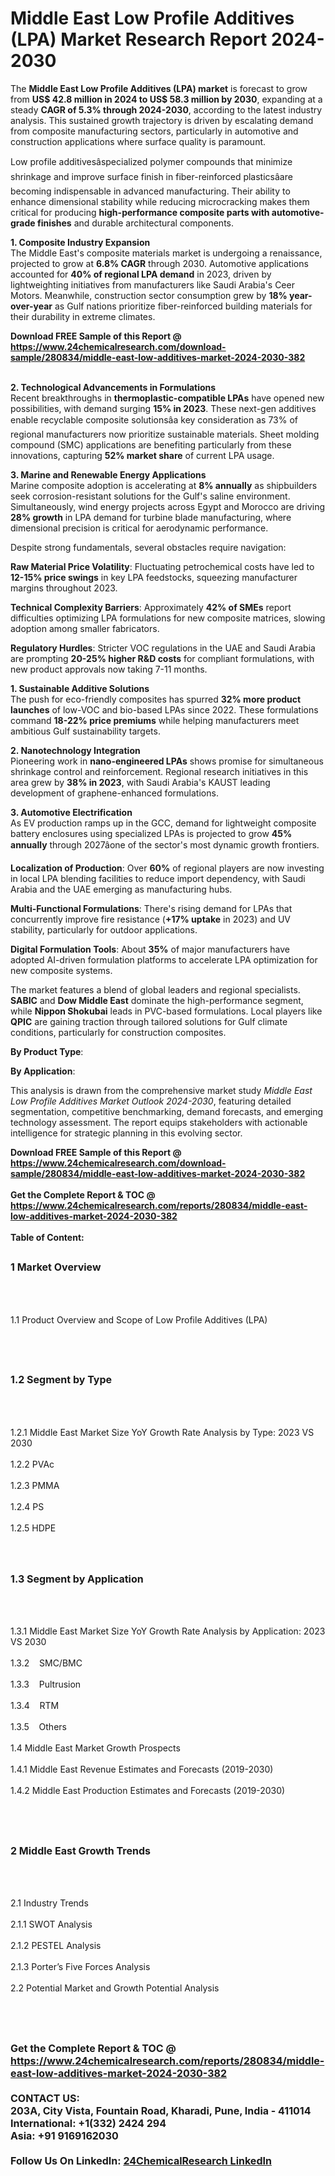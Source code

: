 <h1>Middle East Low Profile Additives (LPA) Market Research Report 2024-2030</h1><p>The <strong>Middle East Low Profile Additives (LPA) market</strong> is forecast to grow from <strong>US$ 42.8 million in 2024 to US$ 58.3 million by 2030</strong>, expanding at a steady <strong>CAGR of 5.3% through 2024-2030</strong>, according to the latest industry analysis. This sustained growth trajectory is driven by escalating demand from composite manufacturing sectors, particularly in automotive and construction applications where surface quality is paramount.</p><p>Low profile additivesâspecialized polymer compounds that minimize shrinkage and improve surface finish in fiber-reinforced plasticsâare becoming indispensable in advanced manufacturing. Their ability to enhance dimensional stability while reducing microcracking makes them critical for producing <strong>high-performance composite parts with automotive-grade finishes</strong> and durable architectural components.</p><p><strong>1. Composite Industry Expansion</strong><br>
The Middle East's composite materials market is undergoing a renaissance, projected to grow at <strong>6.8% CAGR</strong> through 2030. Automotive applications accounted for <strong>40% of regional LPA demand</strong> in 2023, driven by lightweighting initiatives from manufacturers like Saudi Arabia's Ceer Motors. Meanwhile, construction sector consumption grew by <strong>18% year-over-year</strong> as Gulf nations prioritize fiber-reinforced building materials for their durability in extreme climates.</p><div><b>Download FREE Sample of this Report @ 
            <a href="https://www.24chemicalresearch.com/download-sample/280834/middle-east-low-additives-market-2024-2030-382">
            https://www.24chemicalresearch.com/download-sample/280834/middle-east-low-additives-market-2024-2030-382</a></b></div><br><p><strong>2. Technological Advancements in Formulations</strong><br>
Recent breakthroughs in <strong>thermoplastic-compatible LPAs</strong> have opened new possibilities, with demand surging <strong>15% in 2023</strong>. These next-gen additives enable recyclable composite solutionsâa key consideration as 73% of regional manufacturers now prioritize sustainable materials. Sheet molding compound (SMC) applications are benefiting particularly from these innovations, capturing <strong>52% market share</strong> of current LPA usage.</p><p><strong>3. Marine and Renewable Energy Applications</strong><br>
Marine composite adoption is accelerating at <strong>8% annually</strong> as shipbuilders seek corrosion-resistant solutions for the Gulf's saline environment. Simultaneously, wind energy projects across Egypt and Morocco are driving <strong>28% growth</strong> in LPA demand for turbine blade manufacturing, where dimensional precision is critical for aerodynamic performance.</p><p>Despite strong fundamentals, several obstacles require navigation:</p><p><strong>Raw Material Price Volatility</strong>: Fluctuating petrochemical costs have led to <strong>12-15% price swings</strong> in key LPA feedstocks, squeezing manufacturer margins throughout 2023.</p><p><strong>Technical Complexity Barriers</strong>: Approximately <strong>42% of SMEs</strong> report difficulties optimizing LPA formulations for new composite matrices, slowing adoption among smaller fabricators.</p><p><strong>Regulatory Hurdles</strong>: Stricter VOC regulations in the UAE and Saudi Arabia are prompting <strong>20-25% higher R&amp;D costs</strong> for compliant formulations, with new product approvals now taking 7-11 months.</p><p><strong>1. Sustainable Additive Solutions</strong><br>
The push for eco-friendly composites has spurred <strong>32% more product launches</strong> of low-VOC and bio-based LPAs since 2022. These formulations command <strong>18-22% price premiums</strong> while helping manufacturers meet ambitious Gulf sustainability targets.</p><p><strong>2. Nanotechnology Integration</strong><br>
Pioneering work in <strong>nano-engineered LPAs</strong> shows promise for simultaneous shrinkage control and reinforcement. Regional research initiatives in this area grew by <strong>38% in 2023</strong>, with Saudi Arabia's KAUST leading development of graphene-enhanced formulations.</p><p><strong>3. Automotive Electrification</strong><br>
As EV production ramps up in the GCC, demand for lightweight composite battery enclosures using specialized LPAs is projected to grow <strong>45% annually</strong> through 2027âone of the sector's most dynamic growth frontiers.</p><p><strong>Localization of Production</strong>: Over <strong>60%</strong> of regional players are now investing in local LPA blending facilities to reduce import dependency, with Saudi Arabia and the UAE emerging as manufacturing hubs.</p><p><strong>Multi-Functional Formulations</strong>: There's rising demand for LPAs that concurrently improve fire resistance (<strong>+17% uptake</strong> in 2023) and UV stability, particularly for outdoor applications.</p><p><strong>Digital Formulation Tools</strong>: About <strong>35%</strong> of major manufacturers have adopted AI-driven formulation platforms to accelerate LPA optimization for new composite systems.</p><p>The market features a blend of global leaders and regional specialists. <strong>SABIC</strong> and <strong>Dow Middle East</strong> dominate the high-performance segment, while <strong>Nippon Shokubai</strong> leads in PVC-based formulations. Local players like <strong>QPIC</strong> are gaining traction through tailored solutions for Gulf climate conditions, particularly for construction composites.</p><p><strong>By Product Type</strong>:
</p><p><strong>By Application</strong>:
</p><p>This analysis is drawn from the comprehensive market study <em>Middle East Low Profile Additives Market Outlook 2024-2030</em>, featuring detailed segmentation, competitive benchmarking, demand forecasts, and emerging technology assessment. The report equips stakeholders with actionable intelligence for strategic planning in this evolving sector.</p><div><b>Download FREE Sample of this Report @ 
            <a href="https://www.24chemicalresearch.com/download-sample/280834/middle-east-low-additives-market-2024-2030-382">
            https://www.24chemicalresearch.com/download-sample/280834/middle-east-low-additives-market-2024-2030-382</a></b></div><br><div><b>Get the Complete Report & TOC @ 
            <a href="https://www.24chemicalresearch.com/reports/280834/middle-east-low-additives-market-2024-2030-382">
            https://www.24chemicalresearch.com/reports/280834/middle-east-low-additives-market-2024-2030-382</a></b></div><br>
            <b>Table of Content:</b><p><h2><span style="font-size:16px"><strong>1 Market Overview&nbsp;&nbsp; &nbsp;</strong></span></h2><br />
<br />
<p>1.1 Product Overview and Scope of Low Profile Additives (LPA)&nbsp;</p><br />
<br />
<h2><strong><span style="font-size:16px">1.2 Segment by Type&nbsp;&nbsp; &nbsp;</span></strong></h2><br />
<br />
<p>1.2.1 Middle East Market Size YoY Growth Rate Analysis by Type: 2023 VS 2030&nbsp;&nbsp; &nbsp;<br /><br />
1.2.2 PVAc&nbsp;&nbsp; &nbsp;<br /><br />
1.2.3 PMMA<br /><br />
1.2.4 PS<br /><br />
1.2.5 HDPE<br /><br />
<br />
<h2><span style="font-size:16px"><strong>1.3 Segment by Application&nbsp;&nbsp;</strong></span></h2><br />
<br />
<p>1.3.1 Middle East Market Size YoY Growth Rate Analysis by Application: 2023 VS 2030&nbsp;&nbsp; &nbsp;<br /><br />
1.3.2&nbsp;&nbsp; &nbsp;SMC/BMC<br /><br />
1.3.3&nbsp;&nbsp; &nbsp;Pultrusion<br /><br />
1.3.4&nbsp;&nbsp; &nbsp;RTM<br /><br />
1.3.5&nbsp;&nbsp; &nbsp;Others<br /><br />
1.4 Middle East Market Growth Prospects&nbsp;&nbsp; &nbsp;<br /><br />
1.4.1 Middle East Revenue Estimates and Forecasts (2019-2030)&nbsp;&nbsp; &nbsp;<br /><br />
1.4.2 Middle East Production Estimates and Forecasts (2019-2030)&nbsp;&nbsp;</p><br />
<br />
<h2><span style="font-size:16px"><strong>2 Middle East Growth Trends&nbsp;&nbsp; &nbsp;</strong></span></h2><br />
<br />
<p>2.1 Industry Trends&nbsp;&nbsp; &nbsp;<br /><br />
2.1.1 SWOT Analysis&nbsp;&nbsp; &nbsp;<br /><br />
2.1.2 PESTEL Analysis&nbsp;&nbsp; &nbsp;<br /><br />
2.1.3 Porter&rsquo;s Five Forces Analysis&nbsp;&nbsp; &nbsp;<br /><br />
2.2 Potential Market and Growth Potential Analysis&nbsp;&nbsp; &nbsp;</p><br />
<br />
<h2><span style="font-size:16px"><strong></p><div><b>Get the Complete Report & TOC @ 
            <a href="https://www.24chemicalresearch.com/reports/280834/middle-east-low-additives-market-2024-2030-382">
            https://www.24chemicalresearch.com/reports/280834/middle-east-low-additives-market-2024-2030-382</a></b></div><br><b>CONTACT US:</b><br>
            203A, City Vista, Fountain Road, Kharadi, Pune, India - 411014<br>
            International: +1(332) 2424 294<br>
            Asia: +91 9169162030 <br><br>
            Follow Us On LinkedIn: <a href="https://www.linkedin.com/company/24chemicalresearch/">24ChemicalResearch LinkedIn</a>